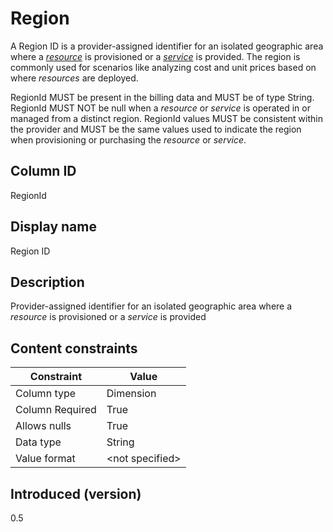 # Region

A Region ID is a provider-assigned identifier for an isolated geographic area where a [*resource*](#glossary:resource) is provisioned or a [*service*](#glossary:service) is provided. The region is commonly used for scenarios like analyzing cost and unit prices based on where *resources* are deployed.

RegionId MUST be present in the billing data and MUST be of type String. RegionId MUST NOT be null when a *resource* or *service* is operated in or managed from a distinct region. RegionId values MUST be consistent within the provider and MUST be the same values used to indicate the region when provisioning or purchasing the *resource* or *service*.

## Column ID

RegionId

## Display name

Region ID

## Description

Provider-assigned identifier for an isolated geographic area where a *resource* is provisioned or a *service* is provided

## Content constraints

| Constraint      | Value           |
|-----------------|-----------------|
| Column type     | Dimension       |
| Column Required | True            |
| Allows nulls    | True            |
| Data type       | String          |
| Value format    | \<not specified> |

## Introduced (version)

0.5
